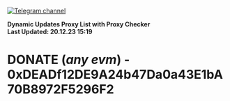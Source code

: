[![Telegram channel](https://img.shields.io/endpoint?url=https://runkit.io/damiankrawczyk/telegram-badge/branches/master?url=https://t.me/n4z4v0d)](https://t.me/n4z4v0d) 

**Dynamic Updates Proxy List with Proxy Checker**  
**Last Updated: 20.12.23 15:19**

# DONATE (_any evm_) - 0xDEADf12DE9A24b47Da0a43E1bA70B8972F5296F2
